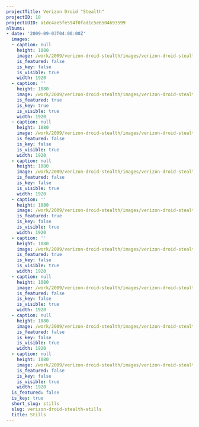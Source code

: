```yaml
---
projectTitle: Verizon Droid "Stealth"
projectID: 18
projectUUID: a1dc4ae5fe594f0fad1c5e6504693599
albums:
- date: '2009-09-03T04:00:00Z'
  images:
  - caption: null
    height: 1080
    image: /work/2009/verizon-droid-stealth/images/verizon-droid-stealth.01.jpg
    is_featured: false
    is_key: false
    is_visible: true
    width: 1920
  - caption: ''
    height: 1080
    image: /work/2009/verizon-droid-stealth/images/verizon-droid-stealth.02.jpg
    is_featured: true
    is_key: true
    is_visible: true
    width: 1920
  - caption: null
    height: 1080
    image: /work/2009/verizon-droid-stealth/images/verizon-droid-stealth.03.jpg
    is_featured: false
    is_key: false
    is_visible: true
    width: 1920
  - caption: null
    height: 1080
    image: /work/2009/verizon-droid-stealth/images/verizon-droid-stealth.04.jpg
    is_featured: false
    is_key: false
    is_visible: true
    width: 1920
  - caption: ''
    height: 1080
    image: /work/2009/verizon-droid-stealth/images/verizon-droid-stealth.05.jpg
    is_featured: true
    is_key: false
    is_visible: true
    width: 1920
  - caption: ''
    height: 1080
    image: /work/2009/verizon-droid-stealth/images/verizon-droid-stealth.06.jpg
    is_featured: true
    is_key: false
    is_visible: true
    width: 1920
  - caption: null
    height: 1080
    image: /work/2009/verizon-droid-stealth/images/verizon-droid-stealth.07.jpg
    is_featured: false
    is_key: false
    is_visible: true
    width: 1920
  - caption: null
    height: 1080
    image: /work/2009/verizon-droid-stealth/images/verizon-droid-stealth.08.jpg
    is_featured: false
    is_key: false
    is_visible: true
    width: 1920
  - caption: null
    height: 1080
    image: /work/2009/verizon-droid-stealth/images/verizon-droid-stealth.09.jpg
    is_featured: false
    is_key: false
    is_visible: true
    width: 1920
  is_featured: false
  is_key: true
  short_slug: stills
  slug: verizon-droid-stealth-stills
  title: Stills
---
```

